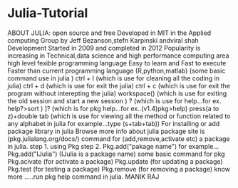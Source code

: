 # Julia-Tutorial
ABOUT JULIA:
open source and free
Developed in MIT in the Applied computing Group by Jeff Bezanson,stefn Karpinski andviral shah
Development Started in 2009 and completed in 2012
Popularity is increasing in Technical,data science and high performance computing area
high level fexible programming language
Easy to learn and Fast to execute
Faster than current programming language (R,python,matlab)
(some basic command use in julia )
ctrl + l (which is use for cleaning all the coding in julia)
ctrl + d (which is use for exit the julia)
ctrl + c (which is use for exit the program without interepting the julia)
workspace() (which is use for exiting the old session and start a new session )
? (which is use for help...for ex. help?>sort )
]? (which is for pkg help...for ex..(v1.4)pkg>help)
press(a to z)+double tab (which is use for viewing all the method or function related to any alphabet in julia for example...type (s+tab+tab))
For installing or add package library in julia
Browse more info about julia package site is (pkg.julialang.org/docs/)
command for (add,remove,activate etc) a package in julia.
step 1. using Pkg
step 2. Pkg.add("pakage name")
for example... Pkg.add("IJulia") (IJulia is a package name)
some basic command for pkg
Pkg.acivate (for activate a package)
Pkg.update (for updating a package)
Pkg.test (for testing a package)
Pkg.remove (for removing a package)
know more .....run pkg help command in julia.
                                                                                      MANIK RAJ
